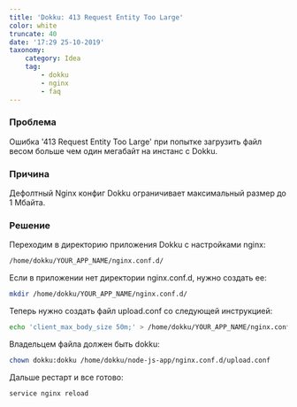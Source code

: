 ```yaml
---
title: 'Dokku: 413 Request Entity Too Large'
color: white
truncate: 40
date: '17:29 25-10-2019'
taxonomy:
    category: Idea
    tag:
        - dokku
        - nginx
        - faq
---
```


### Проблема

Ошибка '413 Request Entity Too Large' при попытке загрузить файл весом больше чем один мегабайт на инстанс с Dokku.

### Причина

Дефолтный Nginx конфиг Dokku ограничивает максимальный размер до 1 Мбайта. 

### Решение

Переходим в директорию приложения Dokku с настройками nginx: 
```bash
/home/dokku/YOUR_APP_NAME/nginx.conf.d/
```
Если в приложении нет директории nginx.conf.d, нужно создать ее:
```bash
mkdir /home/dokku/YOUR_APP_NAME/nginx.conf.d/
```

Теперь нужно создать файл upload.conf со следующей инструкцией:
```bash
echo 'client_max_body_size 50m;' > /home/dokku/YOUR_APP_NAME/nginx.conf.d/upload.conf
```

Владельцем файла должен быть dokku:
```bash
chown dokku:dokku /home/dokku/node-js-app/nginx.conf.d/upload.conf
```

Дальше рестарт и все готово:
```bash
service nginx reload
```

